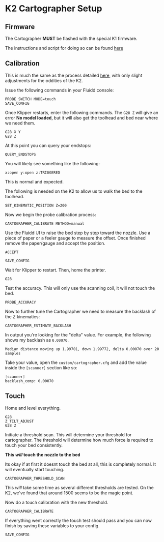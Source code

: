 # K2 Cartographer Setup

## Firmware

The Cartographer **MUST** be flashed with the special K1 firmware.

The instructions and script for doing so can be found [here](./firmware/README.md)

## Calibration

This is much the same as the process detailed [here](https://docs.cartographer3d.com/cartographer-probe/installation-and-setup/installation/calibration#initial-calibration), with only slight adjustments for the oddities of the K2.

Issue the following commands in your Fluidd console:

```raw
PROBE_SWITCH MODE=touch
SAVE_CONFIG
```

Once Klipper restarts, enter the following commands.  The `G28 Z` will give an error **No model loaded**, but it will also get the toolhead and bed near where we need them.

```raw
G28 X Y
G28 Z
```

At this point you can query your endstops:

```raw
QUERY_ENDSTOPS
```

You will likely see something like the following:

```raw
x:open y:open z:TRIGGERED
```

This is normal and expected.

The following is needed on the K2 to allow us to walk the bed to the toolhead.

```raw
SET_KINEMATIC_POSITION Z=200
```

Now we begin the probe calibration process:

```raw
CARTOGRAPHER_CALIBRATE METHOD=manual
```

Use the Fluidd UI to raise the bed step by step toward the nozzle.  Use a piece of paper  or a feeler gauge to measure the offset. Once finished remove the paper/gauge and accept the position.

```raw
ACCEPT
```

```raw
SAVE_CONFIG
```

Wait for Klipper to restart.  Then, home the printer.

```raw
G28
```

Test the accuracy.  This will only use the scanning coil, it will not touch the bed.

```raw
PROBE_ACCURACY
```

Now to further tune the Cartographer we need to measure the backlash of the Z kinematics:

```raw
CARTOGRAPHER_ESTIMATE_BACKLASH
```

In output you're looking for the "delta" value. For example, the following shows my backlash as `0.00070`.

```raw
Median distance moving up 1.99701, down 1.99772, delta 0.00070 over 20 samples
```

Take your value, open the `custom/cartographer.cfg` and add the value inside the `[scanner]` section like so:

```raw
[scanner]
backlash_comp: 0.00070
```

## Touch

Home and level everything.

```raw
G28
Z_TILT_ADJUST
G28 Z
```

Initiate a threshold scan. This will determine your threshold for cartographer. The threshold will determine how much force is required to touch your bed consistently.

**This _will_ touch the nozzle to the bed**

Its okay if at first it doesnt touch the bed at all, this is completely normal. It will eventually start touching.

```raw
CARTOGRAPHER_THRESHOLD_SCAN
```

This _will_ take some time as several different thresholds are tested.  On the K2, we've found that around 1500 seems to be the magic point.

Now do a touch calibration with the new threshold.

```raw
CARTOGRAPHER_CALIBRATE
```

If everything went correctly the touch test should pass and you can now finish by saving these variables to your config.

```raw
SAVE_CONFIG
```
